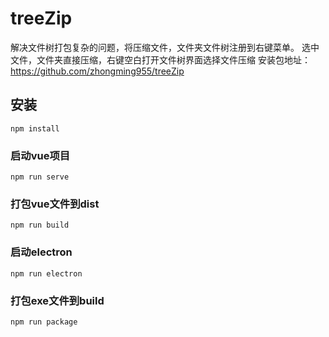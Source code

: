 
# treeZip
解决文件树打包复杂的问题，将压缩文件，文件夹文件树注册到右键菜单。
选中文件，文件夹直接压缩，右键空白打开文件树界面选择文件压缩
安装包地址：
https://github.com/zhongming955/treeZip
## 安装
```
npm install
```

### 启动vue项目
```
npm run serve
```

### 打包vue文件到dist
```
npm run build
```

### 启动electron
```
npm run electron
```

### 打包exe文件到build
```
npm run package
```
